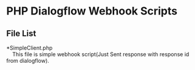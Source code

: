 # PHP Dialogflow Webhook Scripts
## File List
*SimpleClient.php<br/>
 &nbsp;&nbsp;&nbsp;&nbsp;This file is simple webhook script(Just Sent response with response id from dialogflow).
